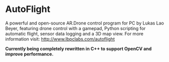 # AutoFlight

A powerful and open-source AR.Drone control program for PC by Lukas Lao Beyer, featuring drone control with a gamepad, Python scripting for automatic flight, sensor data logging and a 3D map view.
For more information visit: http://www.lbpclabs.com/autoflight

**Currently being completely rewritten in C++ to support OpenCV and improve performance.**
